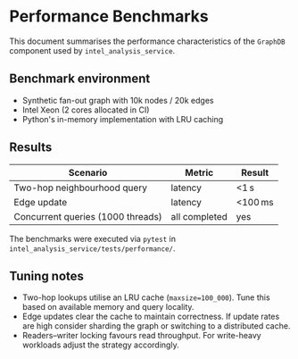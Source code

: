 # Performance Benchmarks

This document summarises the performance characteristics of the
`GraphDB` component used by `intel_analysis_service`.

## Benchmark environment

- Synthetic fan-out graph with 10k nodes / 20k edges
- Intel Xeon (2 cores allocated in CI)
- Python's in-memory implementation with LRU caching

## Results

| Scenario                              | Metric           | Result |
|---------------------------------------|------------------|--------|
| Two-hop neighbourhood query           | latency          | <1 s   |
| Edge update                           | latency          | <100 ms|
| Concurrent queries (1000 threads)     | all completed    | yes    |

The benchmarks were executed via `pytest` in
`intel_analysis_service/tests/performance/`.

## Tuning notes

- Two-hop lookups utilise an LRU cache (`maxsize=100_000`).  Tune this
  based on available memory and query locality.
- Edge updates clear the cache to maintain correctness.  If update rates
  are high consider sharding the graph or switching to a distributed
  cache.
- Readers–writer locking favours read throughput.  For write-heavy
  workloads adjust the strategy accordingly.
